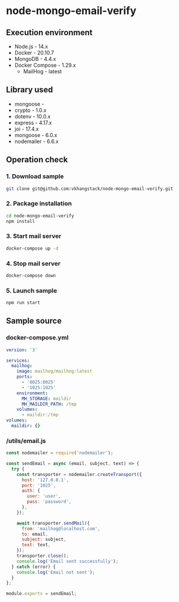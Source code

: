 # node-mongo-email-verify

## Execution environment

- Node.js - 14.x
- Docker - 20.10.7
- MongoDB - 4.4.x
- Docker Compose - 1.29.x
  - MailHog - latest

## Library used

- mongoose -
- crypto - 1.0.x
- dotenv - 10.0.x
- express - 4.17.x
- joi - 17.4.x
- mongoose - 6.0.x
- nodemailer - 6.6.x

## Operation check

### 1. Download sample

```bash
git clone git@github.com:vkhangstack/node-mongo-email-verify.git
```

### 2. Package installation

```bash
cd node-mongo-email-verify
npm install
```

### 3. Start mail server

```bash
docker-compose up -d
```

### 4. Stop mail server

```bash
docker-compose down
```

### 5. Launch sample

```bash
npm run start
```

## Sample source

### docker-compose.yml

```yml
version: '3'

services:
  mailhog:
    image: mailhog/mailhog:latest
    ports:
      - '8025:8025'
      - '1025:1025'
    environment:
      MH_STORAGE: maildir
      MH_MAILDIR_PATH: /tmp
    volumes:
      - maildir:/tmp
volumes:
  maildir: {}
```

### /utils/email.js

```js
const nodemailer = require('nodemailer');

const sendEmail = async (email, subject, text) => {
  try {
    const transporter = nodemailer.createTransport({
      host: '127.0.0.1',
      port: '1025',
      auth: {
        user: 'user',
        pass: 'password',
      },
    });

    await transporter.sendMail({
      from: 'mailhog@localhost.com',
      to: email,
      subject: subject,
      text: text,
    });
    transporter.close();
    console.log('Email sent successfully');
  } catch (error) {
    console.log('Email not sent');
  }
};

module.exports = sendEmail;
```
